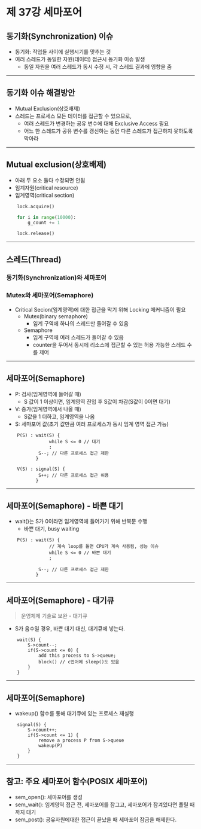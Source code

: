 # 제 37강 세마포어 
## 동기화(Synchronization) 이슈 
- 동기화: 작업들 사이에 실행시기를 맞추는 것 
- 여러 스레드가 동일한 자원(데이터) 접근시 동기화 이슈 발생 
  - 동일 자원을 여러 스레드가 동시 수정 시, 각 스레드 결과에 영향을 줌 

---
## 동기화 이슈 해결방안 
- Mutual Exclusion(상호배제)
- 스레드는 프로세스 모든 데이터를 접근할 수 있으므로, 
  - 여러 스레드가 변경하는 공유 변수에 대해 Exclusive Access 필요 
  - 어느 한 스레드가 공유 변수를 갱신하는 동안 다른 스레드가 접근하지 못하도록 막아라

---
## Mutual exclusion(상호배제)
- 아래 두 요소 둘다 수정되면 안됨
- 임계자원(critical resource) 
- 임계영역(critical section)

```python
    lock.acquire()

    for i in range(10000):
        g_count += 1

    lock.release()        
```    

---
## 스레드(Thread)
### 동기화(Synchronization)와 세마포어
### Mutex와 세마포어(Semaphore)
- Critical Secion(임계영역)에 대한 접근을 막기 위해 Locking 메커니즘이 필요 
  - Mutex(binary semaphore)
    - 임계 구역에 하나의 스레드만 들어갈 수 있음 
  - Semaphore 
    - 임계 구역에 여러 스레드가 들어갈 수 있음 
    - counter을 두어서 동시에 리소스에 접근할 수 있는 허용 가능한 스레드 수를 제어 

---
## 세마포어(Semaphore)
- P: 검사(임계영역에 들어갈 때) 
  - S 값이 1 이상이면, 임계영역 진입 후 S값이 차감(S값이 0이면 대기)
- V: 증가(임계영역에서 나올 때) 
  - S값을 1 더하고, 임계영역을 나옴 
- S: 세마포어 값(초기 값만큼 여러 프로세스가 동시 임계 영역 접근 가능) 

```
    P(S) : wait(S) {
                while S <= 0 // 대기
                ;
            S--; // 다른 프로세스 접근 제한 
           }
```        

```
    V(S) : signal(S) {
            S++; // 다른 프로세스 접근 허용 
           }
```

---
## 세마포어(Semaphore) - 바쁜 대기 
- wait()는 S가 0이라면 임계영역에 들어가기 위해 반복문 수행 
  - 바쁜 대기, busy waiting

```
    P(S) : wait(S) {
                // 계속 loop를 돌면 CPU가 계속 사용됨, 성능 이슈
                while S <= 0 // 바쁜 대기
                ;
 
            S--; // 다른 프로세스 접근 제한 
           }
```

---
## 세마포어(Semaphore) - 대기큐 

> 운영체제 기술로 보완 - 대기큐 

- S가 음수일 경우, 바쁜 대기 대신, 대기큐에 넣는다.

```
    wait(S) {
        S->count--;
        if(S->count <= 0) {
            add this process to S->queue;
            block() // c언어에 sleep()도 있음 
        }
    }
```

---
## 세마포어(Semaphore)
- wakeup() 함수를 통해 대기큐에 있는 프로세스 재실행 

```
    signal(S) {
        S->count++;
        if(S->count <= 1) {
            remove a process P from S->queue
            wakeup(P)
        }
    }
```

---
## 참고: 주요 세마포어 함수(POSIX 세마포어)
- sem_open(): 세마포어를 생성
- sem_wait(): 임계영역 접근 전, 세마포어를 잠그고, 세마포어가 잠겨있다면 풀릴 때까지 대기
- sem_post(): 공유자원에대한 접근이 끝났을 때 세마포어 잠금을 해제한다. 
